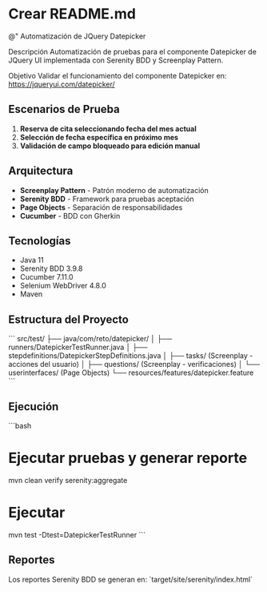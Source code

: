 # Crear README.md
@"
Automatización de JQuery Datepicker

Descripción
Automatización de pruebas para el componente Datepicker de JQuery UI implementada con Serenity BDD y Screenplay Pattern.

Objetivo
Validar el funcionamiento del componente Datepicker en: https://jqueryui.com/datepicker/

## Escenarios de Prueba
1. **Reserva de cita seleccionando fecha del mes actual**
2. **Selección de fecha específica en próximo mes** 
3. **Validación de campo bloqueado para edición manual**

## Arquitectura
- **Screenplay Pattern** - Patrón moderno de automatización
- **Serenity BDD** - Framework para pruebas aceptación
- **Page Objects** - Separación de responsabilidades
- **Cucumber** - BDD con Gherkin

## Tecnologías
- Java 11
- Serenity BDD 3.9.8
- Cucumber 7.11.0
- Selenium WebDriver 4.8.0
- Maven

## Estructura del Proyecto
\`\`\`
src/test/
├── java/com/reto/datepicker/
│   ├── runners/DatepickerTestRunner.java
│   ├── stepdefinitions/DatepickerStepDefinitions.java
│   ├── tasks/ (Screenplay - acciones del usuario)
│   ├── questions/ (Screenplay - verificaciones)
│   └── userinterfaces/ (Page Objects)
└── resources/features/datepicker.feature
\`\`\`

## Ejecución
\`\`\`bash
# Ejecutar pruebas y generar reporte
mvn clean verify serenity:aggregate

# Ejecutar
mvn test -Dtest=DatepickerTestRunner 
\`\`\`

## Reportes
Los reportes Serenity BDD se generan en: \`target/site/serenity/index.html\`

